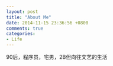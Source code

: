 ```yaml
---
layout: post
title: "About Me"
date: 2014-11-15 23:36:56 +0800
comments: true
categories: 
- Life 
---
```

90后，程序员，宅男，2B但向往文艺的生活
